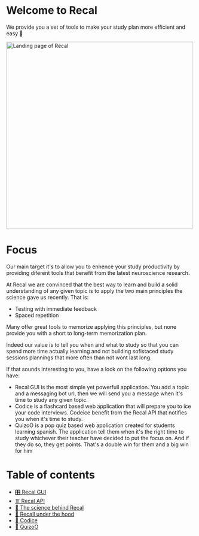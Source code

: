 # Welcome to Recal
We provide you a set of tools to make your study plan more efficient and easy 🚀


<img src="https://ik.imagekit.io/montresor/Recal_docs/recal.png?updatedAt=1679913748177" alt="Landing page of Recal" width="500">

# Focus

Our main target it's to allow you to enhence your study productivity by providing diferent tools that benefit from the latest neuroscience research.

At Recal we are convinced that the best way to learn and build a solid understanding of any given topic is to apply the two main principles the science gave us recently. That is: 
- Testing with immediate feedback 
- Spaced repetition

Many offer great tools to memorize applying this principles, but none provide you with a short to long-term memorization plan. 

Indeed our value is to tell you when and what to study so that you can spend more time actually learning and not building sofistaced study sessions plannings that more often than not wont last long. 

If that sounds interesting to you, have a look on the following options you have: 
- Recal GUI is the most simple yet powerfull application. You add a topic and a messaging bot url, then we will send you a message when it's time to study any given topic.
- Codice is a flashcard based web application that will prepare you to ice your code interviews. Codeice benefit from the Recal API that notifies you when it's time to study.
- QuizoO is a pop quiz based web application created for students learning spanish. The application tell them when it's the right time to study whichever their teacher have decided to put the focus on. And if they do so, they get points. That's a double win for them and a big win for him

# Table of contents

- [🎛️ Recal GUI](./documentation/1-Recal-GUI/recal-gui.md)
- [𐄳 Recal API](./documentation/2-Recal-API/recal-api.md)
- [🔬 The science behind Recal](./documentation/3-The-science-behind-Recal/The-science-behind-recal.md)
- [💬 Recall under the hood](./documentation/4-Recal-under-the-hood/recal-unde-the-hood.md)
- [🥶 Codice](https://github.com/All-Khwarizmi/codice)
- [🧠 QuizoO](https://github.com/All-Khwarizmi/Quiz-Sanity)
  
